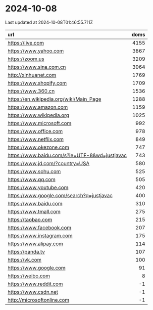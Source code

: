 # 2024-10-08

<!-- BEGIN -->
Last updated at 2024-10-08T01:46:55.711Z

url | doms
:- | -:
https://live.com | 4155
https://www.yahoo.com | 3867
https://zoom.us | 3209
https://www.sina.com.cn | 3064
http://xinhuanet.com | 1769
https://www.shopify.com | 1709
https://www.360.cn | 1536
https://en.wikipedia.org/wiki/Main_Page | 1288
https://www.amazon.com | 1159
https://www.wikipedia.org | 1025
https://www.microsoft.com | 992
https://www.office.com | 978
https://www.netflix.com | 849
https://www.okezone.com | 747
https://www.baidu.com/s?ie=UTF-8&wd=justjavac | 743
https://www.jd.com/?country=USA | 580
https://www.sohu.com | 525
https://www.qq.com | 505
https://www.youtube.com | 420
https://www.google.com/search?q=justjavac | 400
https://www.baidu.com | 310
https://www.tmall.com | 275
https://taobao.com | 215
https://www.facebook.com | 207
https://www.instagram.com | 175
https://www.alipay.com | 114
https://panda.tv | 107
https://vk.com | 100
https://www.google.com | 91
https://weibo.com | 8
https://www.reddit.com | -1
https://www.csdn.net | -1
http://microsoftonline.com | -1
<!-- END -->
